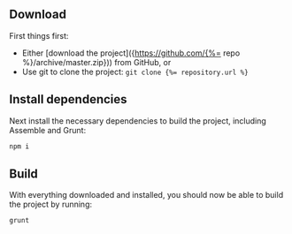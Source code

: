 ## Download

First things first:

* Either [download the project]({https://github.com/{%= repo %}/archive/master.zip})) from GitHub, or
* Use git to clone the project: `git clone {%= repository.url %}`

## Install dependencies

Next install the necessary dependencies to build the project, including Assemble and Grunt:

```bash
npm i
```

## Build

With everything downloaded and installed, you should now be able to build the project by running:

```bash
grunt
```